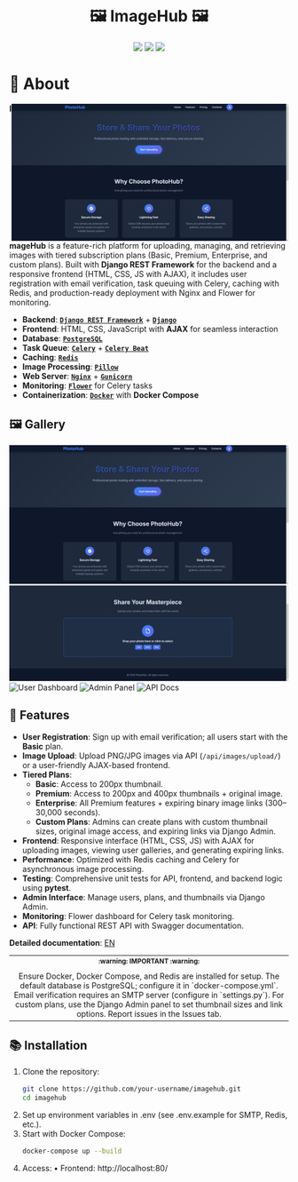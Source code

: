 <h1 align="center"> 🖼️ ImageHub 🖼️ </h1>

<!-- BADGES -->
<p align="center">
  <img src="https://img.shields.io/github/issues/your-username/imagehub?style=for-the-badge">
  <img src="https://img.shields.io/github/stars/your-username/imagehub?style=for-the-badge">
  <img src="https://img.shields.io/github/repo-size/your-username/imagehub?style=for-the-badge">
</p>

<!-- INFORMATION -->
<h1 align="left"> 📘 About</h1>

<img src="demonstration/homepage.png" alt="homepage" align="right" width="500px">

**ImageHub** is a feature-rich platform for uploading, managing, and retrieving images with tiered subscription plans (Basic, Premium, Enterprise, and custom plans). Built with **Django REST Framework** for the backend and a responsive frontend (HTML, CSS, JS with AJAX), it includes user registration with email verification, task queuing with Celery, caching with Redis, and production-ready deployment with Nginx and Flower for monitoring.

- **Backend**: [**`Django REST Framework`**](https://www.django-rest-framework.org/) + [**`Django`**](https://www.djangoproject.com/)
- **Frontend**: HTML, CSS, JavaScript with **AJAX** for seamless interaction
- **Database**: [**`PostgreSQL`**](https://www.postgresql.org/)
- **Task Queue**: [**`Celery`**](https://docs.celeryproject.org/) + [**`Celery Beat`**](https://docs.celeryproject.org/en/stable/userguide/periodic-tasks.html)
- **Caching**: [**`Redis`**](https://redis.io/)
- **Image Processing**: [**`Pillow`**](https://python-pillow.org/)
- **Web Server**: [**`Nginx`**](https://nginx.org/) + [**`Gunicorn`**](https://gunicorn.org/)
- **Monitoring**: [**`Flower`**](https://flower.readthedocs.io/) for Celery tasks
- **Containerization**: [**`Docker`**](https://www.docker.com/) with **Docker Compose**

<!-- IMAGES -->
## 🖼️ Gallery
![Homepage](demonstration/homepage.png)
![Upload Page](demonstration/upload.png)
![User Dashboard](demonstration/dashboard.png)
![Admin Panel](demonstration/admin_panel.png)
![API Docs](demonstration/api_docs.png)

<!-- FEATURES -->
## 🚀 Features
- **User Registration**: Sign up with email verification; all users start with the **Basic** plan.
- **Image Upload**: Upload PNG/JPG images via API (`/api/images/upload/`) or a user-friendly AJAX-based frontend.
- **Tiered Plans**:
  - **Basic**: Access to 200px thumbnail.
  - **Premium**: Access to 200px and 400px thumbnails + original image.
  - **Enterprise**: All Premium features + expiring binary image links (300–30,000 seconds).
  - **Custom Plans**: Admins can create plans with custom thumbnail sizes, original image access, and expiring links via Django Admin.
- **Frontend**: Responsive interface (HTML, CSS, JS) with AJAX for uploading images, viewing user galleries, and generating expiring links.
- **Performance**: Optimized with Redis caching and Celery for asynchronous image processing.
- **Testing**: Comprehensive unit tests for API, frontend, and backend logic using **pytest**.
- **Admin Interface**: Manage users, plans, and thumbnails via Django Admin.
- **Monitoring**: Flower dashboard for Celery task monitoring.
- **API**: Fully functional REST API with Swagger documentation.

**Detailed documentation**: [EN](Docs/features_english.md)

<table align="center">
   <tr>
      <th align="center">
         <sup>:warning: IMPORTANT :warning:</sup>
      </th>
   </tr>
   <tr>
      <td align="center">
        Ensure Docker, Docker Compose, and Redis are installed for setup.
        The default database is PostgreSQL; configure it in `docker-compose.yml`.
        Email verification requires an SMTP server (configure in `settings.py`).
        For custom plans, use the Django Admin panel to set thumbnail sizes and link options.
        Report issues in the Issues tab.
      </td>
   </tr>
</table>

<!-- INSTALLATION -->
## 📚 Installation
1. Clone the repository:
   ```bash
   git clone https://github.com/your-username/imagehub.git
   cd imagehub
2. Set up environment variables in .env (see .env.example for SMTP, Redis, etc.).
3. Start with Docker Compose:
   ```bash
   docker-compose up --build
4. Access:
   • Frontend: http://localhost:80/
